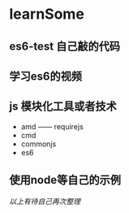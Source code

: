 # learnSome
## es6-test 自己敲的代码
## 学习es6的视频
## js 模块化工具或者技术
 - amd —— requirejs
 - cmd
 - commonjs
 - es6
## 使用node等自己的示例

*以上有待自己再次整理*
